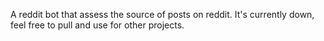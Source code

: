 A reddit bot that assess the source of posts on reddit. It's currently down, feel free to pull and use for other projects.

